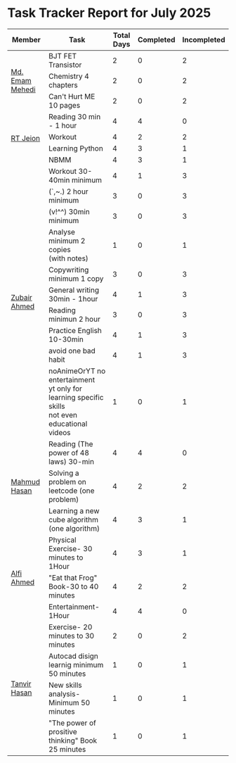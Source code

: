 # Task Tracker Report for July 2025


<table>
<thead>
<tr>
<th>Member</th>
<th>Task</th>
<th>Total Days</th>
<th>Completed</th>
<th>Incompleted</th>
</tr>
</thead>

<tbody>

<tr>
<td rowspan="3"><a href="https://github.com/mdemammehedi-159">Md. Emam Mehedi</a></td>
<td>BJT FET Transistor</td>
<td>2</td>
<td>0</td>
<td>2</td>
</tr>


<tr>
<td>Chemistry 4 chapters</td>
<td>2</td>
<td>0</td>
<td>2</td>
</tr>


<tr>
<td>Can't Hurt ME 10 pages</td>
<td>2</td>
<td>0</td>
<td>2</td>
</tr>


<tr>
<td rowspan="4"><a href="https://github.com/RT-Jeion">RT Jeion</a></td>
<td>Reading 30 min - 1 hour</td>
<td>4</td>
<td>4</td>
<td>0</td>
</tr>


<tr>
<td>Workout</td>
<td>4</td>
<td>2</td>
<td>2</td>
</tr>


<tr>
<td>Learning Python</td>
<td>4</td>
<td>3</td>
<td>1</td>
</tr>


<tr>
<td>NBMM</td>
<td>4</td>
<td>3</td>
<td>1</td>
</tr>


<tr>
<td rowspan="10"><a href="https://github.com/zubair-rex">Zubair Ahmed</a></td>
<td>Workout 30-40min minimum</td>
<td>4</td>
<td>1</td>
<td>3</td>
</tr>


<tr>
<td>(`,~.) 2 hour minimum</td>
<td>3</td>
<td>0</td>
<td>3</td>
</tr>


<tr>
<td>(v!^^) 30min minimum</td>
<td>3</td>
<td>0</td>
<td>3</td>
</tr>


<tr>
<td>Analyse minimum 2 copies <br>(with notes)</td>
<td>1</td>
<td>0</td>
<td>1</td>
</tr>


<tr>
<td>Copywriting minimum 1 copy</td>
<td>3</td>
<td>0</td>
<td>3</td>
</tr>


<tr>
<td>General writing 30min - 1hour</td>
<td>4</td>
<td>1</td>
<td>3</td>
</tr>


<tr>
<td>Reading minimun 2 hour</td>
<td>3</td>
<td>0</td>
<td>3</td>
</tr>


<tr>
<td>Practice English 10-30min</td>
<td>4</td>
<td>1</td>
<td>3</td>
</tr>


<tr>
<td>avoid one bad habit</td>
<td>4</td>
<td>1</td>
<td>3</td>
</tr>


<tr>
<td>noAnimeOrYT no entertainment<br> yt only for learning specific skills<br> not even educational videos</td>
<td>1</td>
<td>0</td>
<td>1</td>
</tr>


<tr>
<td rowspan="3"><a href="https://github.com/mahmud1223">Mahmud Hasan</a></td>
<td>Reading (The power of 48 laws) 30-min</td>
<td>4</td>
<td>4</td>
<td>0</td>
</tr>


<tr>
<td>Solving a problem on leetcode (one problem)</td>
<td>4</td>
<td>2</td>
<td>2</td>
</tr>


<tr>
<td>Learning a new cube algorithm (one algorithm)</td>
<td>4</td>
<td>3</td>
<td>1</td>
</tr>


<tr>
<td rowspan="3"><a href="https://github.com/alfiahmed160">Alfi Ahmed</a></td>
<td>Physical Exercise- 30 minutes to 1Hour</td>
<td>4</td>
<td>3</td>
<td>1</td>
</tr>


<tr>
<td>"Eat that Frog" Book-30 to 40 minutes</td>
<td>4</td>
<td>2</td>
<td>2</td>
</tr>


<tr>
<td>Entertainment- 1Hour</td>
<td>4</td>
<td>4</td>
<td>0</td>
</tr>


<tr>
<td rowspan="4"><a href="https://github.com/tanvir7hasan">Tanvir Hasan</a></td>
<td>Exercise- 20 minutes to 30 minutes</td>
<td>2</td>
<td>0</td>
<td>2</td>
</tr>


<tr>
<td>Autocad disign learnig minimum 50 minutes</td>
<td>1</td>
<td>0</td>
<td>1</td>
</tr>


<tr>
<td>New skills analysis- Minimum 50 minutes</td>
<td>1</td>
<td>0</td>
<td>1</td>
</tr>


<tr>
<td>"The power of prositive thinking" Book 25 minutes</td>
<td>1</td>
<td>0</td>
<td>1</td>
</tr>


</tbody>
</table>
